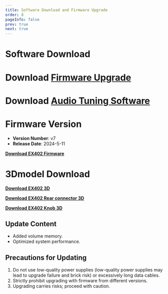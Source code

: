 ```yaml
---
title: Software Download and Firmware Upgrade
order: 8
pageInfo: false
prev: true
next: true
---
```


# Software Download

# Download [Firmware Upgrade](https://likeyou156156.online:9000/lky/tools/MV_Assisant_Tools_2021_V3.0.9T(2023.05.29).exe)

# Download [Audio Tuning Software](https://likeyou156156.online:9000/lky/tools/ACPWorkbench_24bit.exe)

# Firmware Version

- **Version Number**: v7
- **Release Date**: 2024-5-11

**[Download EX402 Firmware](https://likeyou156156.online:9000/lky/lky/ex402/B2_EX401_V7.mva)**

# 3Dmodel Download

**[Download EX402 3D](https://likeyou156156.online:9000/lky/3D/EX402.step)**

**[Download EX402 Rear connector 3D](https://likeyou156156.online:9000/lky/3D/EX401wc.step)**

**[Download EX402 Knob 3D](https://likeyou156156.online:9000/lky/3D/EX401xn.step)**

## Update Content
- Added volume memory.
- Optimized system performance.

## Precautions for Updating
1. Do not use low-quality power supplies (low-quality power supplies may lead to upgrade failure and brick risk) or excessively long data cables.
2. Strictly prohibit upgrading with firmware from different versions.
3. Upgrading carries risks; proceed with caution.